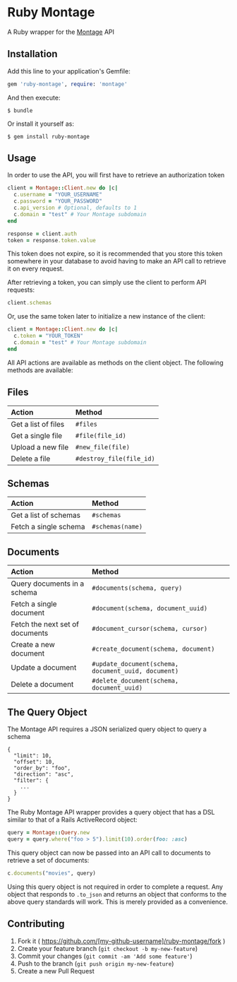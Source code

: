 # Ruby Montage

A Ruby wrapper for the [Montage](https://www.foo.com) API

## Installation

Add this line to your application's Gemfile:

```ruby
gem 'ruby-montage', require: 'montage'
```

And then execute:

    $ bundle

Or install it yourself as:

    $ gem install ruby-montage

## Usage

In order to use the API, you will first have to retrieve an authorization token

```ruby
client = Montage::Client.new do |c|
  c.username = "YOUR_USERNAME"
  c.password = "YOUR_PASSWORD"
  c.api_version # Optional, defaults to 1
  c.domain = "test" # Your Montage subdomain
end

response = client.auth
token = response.token.value
```

This token does not expire, so it is recommended that you store this token somewhere in your database to avoid having to
make an API call to retrieve it on every request.

After retrieving a token, you can simply use the client to perform API requests:

```ruby
client.schemas
```

Or, use the same token later to initialize a new instance of the client:

```ruby
client = Montage::Client.new do |c|
  c.token = "YOUR_TOKEN"
  c.domain = "test" # Your Montage subdomain
end
```

All API actions are available as methods on the client object. The following methods are available:

## Files

| Action                          | Method                                              |
| :------------------------------ | :-------------------------------------------------- |
| Get a list of files             | `#files`                                            |
| Get a single file               | `#file(file_id)`                                    |
| Upload a new file               | `#new_file(file)`                                   |
| Delete a file                   | `#destroy_file(file_id)`                            |

## Schemas

| Action                          | Method                                              |
| :------------------------------ | :-------------------------------------------------- |
| Get a list of schemas           | `#schemas`                                          |
| Fetch a single schema           | `#schemas(name)`                                    |

## Documents

| Action                          | Method                                              |
| :------------------------------ | :-------------------------------------------------- |
| Query documents in a schema     | `#documents(schema, query)`                         |
| Fetch a single document         | `#document(schema, document_uuid)`                  |
| Fetch the next set of documents | `#document_cursor(schema, cursor)`                  |
| Create a new document           | `#create_document(schema, document)`                |
| Update a document               | `#update_document(schema, document_uuid, document)` |
| Delete a document               | `#delete_document(schema, document_uuid)`           |

## The Query Object

The Montage API requires a JSON serialized query object to query a schema

    {
      "limit": 10,
      "offset": 10,
      "order_by": "foo",
      "direction": "asc",
      "filter": {
        ...
      }
    }

The Ruby Montage API wrapper provides a query object that has a DSL similar to that of a Rails ActiveRecord object:

```ruby
query = Montage::Query.new
query = query.where("foo > 5").limit(10).order(foo: :asc)
```

This query object can now be passed into an API call to documents to retrieve a set of documents:

```ruby
c.documents("movies", query)
```

Using this query object is not required in order to complete a request. Any object that responds to `.to_json` and
returns an object that conforms to the above query standards will work. This is merely provided as a convenience.

## Contributing

1. Fork it ( https://github.com/[my-github-username]/ruby-montage/fork )
2. Create your feature branch (`git checkout -b my-new-feature`)
3. Commit your changes (`git commit -am 'Add some feature'`)
4. Push to the branch (`git push origin my-new-feature`)
5. Create a new Pull Request
